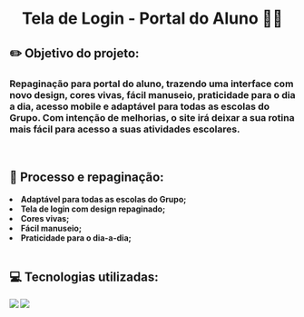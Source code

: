  # <center> <strong>Tela de Login - Portal do Aluno </strong>  🧑‍🏫 
## ✏️ <strong>Objetivo do projeto:

### Repaginação para portal do aluno, trazendo uma interface com novo design, cores vivas, fácil manuseio, praticidade para o dia a dia, acesso mobile e adaptável para todas as escolas do Grupo. Com intenção de melhorias, o site irá deixar a sua rotina mais fácil para acesso a suas atividades escolares.

<br>


 ## <strong> 💭 Processo e repaginação:</strong>

<li>Adaptável para todas as escolas do Grupo;</li>
<li>Tela de login com design repaginado;</li>
<li>Cores vivas; </li>
<li>Fácil manuseio;</li>
<li>Praticidade para o dia-a-dia;</li>

 <br>

 ## <strong> 💻 Tecnologias utilizadas:</strong>

<p> 

![](https://img.shields.io/badge/HTML-239120?style=for-the-badge&logo=html5&logoColor=white) ![](https://img.shields.io/badge/CSS-239120?&style=for-the-badge&logo=css3&logoColor=white)  

 
 
